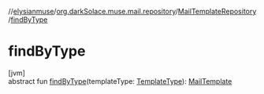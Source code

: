 //[elysianmuse](../../../index.md)/[org.darkSolace.muse.mail.repository](../index.md)/[MailTemplateRepository](index.md)/[findByType](find-by-type.md)

# findByType

[jvm]\
abstract fun [findByType](find-by-type.md)(templateType: [TemplateType](../../org.darkSolace.muse.mail.model/-template-type/index.md)): [MailTemplate](../../org.darkSolace.muse.mail.model/-mail-template/index.md)

